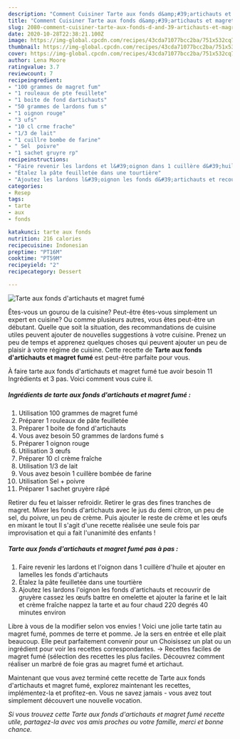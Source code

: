 ```yaml
---
description: "Comment Cuisiner Tarte aux fonds d&amp;#39;artichauts et magret fumé"
title: "Comment Cuisiner Tarte aux fonds d&amp;#39;artichauts et magret fumé"
slug: 2080-comment-cuisiner-tarte-aux-fonds-d-and-39-artichauts-et-magret-fume
date: 2020-10-28T22:38:21.100Z
image: https://img-global.cpcdn.com/recipes/43cda71077bcc2ba/751x532cq70/tarte-aux-fonds-dartichauts-et-magret-fume-photo-principale-de-la-recette.jpg
thumbnail: https://img-global.cpcdn.com/recipes/43cda71077bcc2ba/751x532cq70/tarte-aux-fonds-dartichauts-et-magret-fume-photo-principale-de-la-recette.jpg
cover: https://img-global.cpcdn.com/recipes/43cda71077bcc2ba/751x532cq70/tarte-aux-fonds-dartichauts-et-magret-fume-photo-principale-de-la-recette.jpg
author: Lena Moore
ratingvalue: 3.7
reviewcount: 7
recipeingredient:
- "100 grammes de magret fum"
- "1 rouleaux de pte feuillete"
- "1 boite de fond dartichauts"
- "50 grammes de lardons fum s"
- "1 oignon rouge"
- "3 ufs"
- "10 cl crme frache"
- "1/3 de lait"
- "1 cuillre bombe de farine"
- " Sel  poivre"
- "1 sachet gruyre rp"
recipeinstructions:
- "Faire revenir les lardons et l&#39;oignon dans 1 cuillère d&#39;huile et ajouter en lamelles les fonds d&#39;artichauts"
- "Étalez la pâte feuilletée dans une tourtière"
- "Ajoutez les lardons l&#39;oignon les fonds d&#39;artichauts et recouvrir de gruyère cassez les œufs battre en omelette et ajouter la farine et le lait et crème fraîche nappez la tarte et au four chaud 220 degrés 40 minutes environ"
categories:
- Resep
tags:
- tarte
- aux
- fonds

katakunci: tarte aux fonds 
nutrition: 216 calories
recipecuisine: Indonesian
preptime: "PT16M"
cooktime: "PT59M"
recipeyield: "2"
recipecategory: Dessert

---
```



![Tarte aux fonds d&#39;artichauts et magret fumé](https://img-global.cpcdn.com/recipes/43cda71077bcc2ba/751x532cq70/tarte-aux-fonds-dartichauts-et-magret-fume-photo-principale-de-la-recette.jpg)

Êtes-vous un gourou de la cuisine? Peut-être êtes-vous simplement un expert en cuisine? Ou comme plusieurs autres, vous êtes peut-être un débutant. Quelle que soit la situation, des recommandations de cuisine utiles peuvent ajouter de nouvelles suggestions à votre cuisine. Prenez un peu de temps et apprenez quelques choses qui peuvent ajouter un peu de plaisir à votre régime de cuisine. Cette recette de <strong> Tarte aux fonds d&#39;artichauts et magret fumé </strong> est peut-être parfaite pour vous.

<!--inarticleads1-->

À faire tarte aux fonds d&#39;artichauts et magret fumé tue avoir besoin 11 Ingrédients et 3 pas. Voici comment vous cuire il.

##### Ingrédients de tarte aux fonds d&#39;artichauts et magret fumé :

1. Utilisation 100 grammes de magret fumé
1. Préparer 1 rouleaux de pâte feuilletée
1. Préparer 1 boite de fond d&#39;artichauts
1. Vous avez besoin 50 grammes de lardons fumé s
1. Préparer 1 oignon rouge
1. Utilisation 3 œufs
1. Préparer 10 cl crème fraîche
1. Utilisation 1/3 de lait
1. Vous avez besoin 1 cuillère bombée de farine
1. Utilisation  Sel + poivre
1. Préparer 1 sachet gruyère râpé


Retirer du feu et laisser refroidir. Retirer le gras des fines tranches de magret. Mixer les fonds d&#39;artichauts avec le jus du demi citron, un peu de sel, du poivre, un peu de crème. Puis ajouter le reste de crème et les œufs en mixant le tout Il s&#39;agit d&#39;une recette réalisée une seule fois par improvisation et qui a fait l&#39;unanimité des enfants ! 

<!--inarticleads2-->

##### Tarte aux fonds d&#39;artichauts et magret fumé pas à pas :

1. Faire revenir les lardons et l&#39;oignon dans 1 cuillère d&#39;huile et ajouter en lamelles les fonds d&#39;artichauts
1. Étalez la pâte feuilletée dans une tourtière
1. Ajoutez les lardons l&#39;oignon les fonds d&#39;artichauts et recouvrir de gruyère cassez les œufs battre en omelette et ajouter la farine et le lait et crème fraîche nappez la tarte et au four chaud 220 degrés 40 minutes environ


Libre à vous de la modifier selon vos envies ! Voici une jolie tarte tatin au magret fumé, pommes de terre et pomme. Je la sers en entrée et elle plait beaucoup. Elle peut parfaitement convenir pour un Choisissez un plat ou un ingrédient pour voir les recettes correspondantes. → Recettes faciles de magret fumé (sélection des recettes les plus faciles. Découvrez comment réaliser un marbré de foie gras au magret fumé et artichaut. 

<!--inarticleads1-->

<p>
Maintenant que vous avez terminé cette recette de Tarte aux fonds d&#39;artichauts et magret fumé, explorez maintenant les recettes, implémentez-la et profitez-en. Vous ne savez jamais - vous avez tout simplement découvert une nouvelle vocation.
</p>

<p>
<i>Si vous trouvez cette Tarte aux fonds d&#39;artichauts et magret fumé recette utile, partagez-la avec vos amis proches ou votre famille, merci et bonne chance.</i>
</p>
